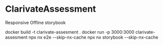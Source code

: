 # ClarivateAssessment

Responsive
Offline
storybook

docker build -t clarivate-assesment .
docker run -p 3000:3000 clarivate-assesment
npx nx e2e --skip-nx-cache
npx nx storybook --skip-nx-cache
